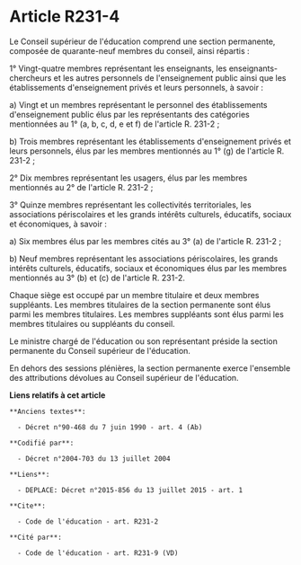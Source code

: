 # Article R231-4

Le Conseil supérieur de l'éducation comprend une section permanente, composée de quarante-neuf membres du conseil, ainsi
répartis : 

1° Vingt-quatre membres représentant les enseignants, les enseignants-chercheurs et les autres personnels de l'enseignement
public ainsi que les établissements d'enseignement privés et leurs personnels, à savoir : 

a) Vingt et un membres représentant le personnel des établissements d'enseignement public élus par les représentants des
catégories mentionnées au 1° (a, b, c, d, e et f) de l'article R. 231-2 ; 

b) Trois membres représentant les établissements d'enseignement privés et leurs personnels, élus par les membres mentionnés
au 1° (g) de l'article R. 231-2 ; 

2° Dix membres représentant les usagers, élus par les membres mentionnés au 2° de l'article R. 231-2 ; 

3° Quinze membres représentant les collectivités territoriales, les associations périscolaires et les grands intérêts
culturels, éducatifs, sociaux et économiques, à savoir : 

a) Six membres élus par les membres cités au 3° (a) de l'article R. 231-2 ; 

b) Neuf membres représentant les associations périscolaires, les grands intérêts culturels, éducatifs, sociaux et économiques
élus par les membres mentionnés au 3° (b) et (c) de l'article R. 231-2. 

Chaque siège est occupé par un membre titulaire et deux membres suppléants. Les membres titulaires de la section permanente
sont élus parmi les membres titulaires. Les membres suppléants sont élus parmi les membres titulaires ou suppléants du
conseil. 

Le ministre chargé de l'éducation ou son représentant préside la section permanente du Conseil supérieur de l'éducation. 

En dehors des sessions plénières, la section permanente exerce l'ensemble des attributions dévolues au Conseil supérieur de
l'éducation.

**Liens relatifs à cet article**

	**Anciens textes**:

	  - Décret n°90-468 du 7 juin 1990 - art. 4 (Ab)

	**Codifié par**:

	  - Décret n°2004-703 du 13 juillet 2004

	**Liens**:

	  - DEPLACE: Décret n°2015-856 du 13 juillet 2015 - art. 1

	**Cite**:

	  - Code de l'éducation - art. R231-2

	**Cité par**:

	  - Code de l'éducation - art. R231-9 (VD)
